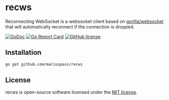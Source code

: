 # recws

Reconnecting WebSocket is a websocket client based on [gorilla/websocket](https://github.com/gorilla/websocket) that will automatically reconnect if the connection is dropped.

[![GoDoc](https://godoc.org/github.com/mariuspass/recws?status.svg)](https://godoc.org/github.com/mariuspass/recws)
[![Go Report Card](https://goreportcard.com/badge/github.com/mariuspass/recws)](https://goreportcard.com/report/github.com/mariuspass/recws)
[![GitHub license](https://img.shields.io/github/license/Naereen/StrapDown.js.svg)](https://github.com/Naereen/StrapDown.js/blob/master/LICENSE)

## Installation

```bash
go get github.com/mariuspass/recws
```

## License

recws is open-source software licensed under the [MIT license](https://opensource.org/licenses/MIT).